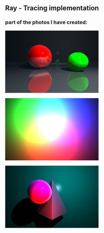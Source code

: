 ##  Ray - Tracing implementation
### part of the photos I have created:


![](scene4.png)


![](scene5.png)


![](scene6.png)